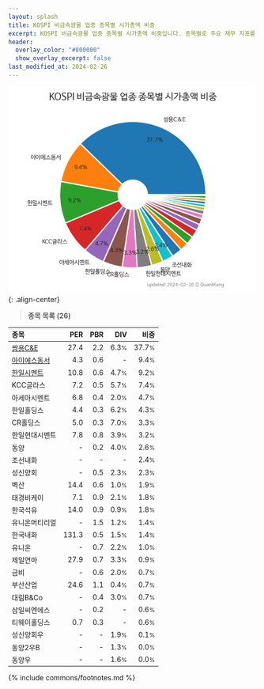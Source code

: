 ```yaml
---
layout: splash
title: KOSPI 비금속광물 업종 종목별 시가총액 비중
excerpt: KOSPI 비금속광물 업종 종목별 시가총액 비중입니다. 종목별로 주요 재무 지표를 함께 표시합니다.
header:
  overlay_color: "#800000"
  show_overlay_excerpt: false
last_modified_at: 2024-02-26
---
```



![KOSPI 비금속광물 업종 종목별 시가총액 비중](/stats/sector/images/kospi_업종_비금속광물_종목.png){: .align-center}


> **종목 목록 (26)**<a id="list"></a>

| **종목** | **PER** | **PBR** | **DIV** | **비중** |
| :------- | ------: | ------: | ------: | -------: |
| [쌍용C&E](/003410/) | 27.4 | 2.2 | 6.3<small>%</small> | 37.7<small>%</small> |
| [아이에스동서](/010780/) | 4.3 | 0.6 | - | 9.4<small>%</small> |
| [한일시멘트](/300720/) | 10.8 | 0.6 | 4.7<small>%</small> | 9.2<small>%</small> |
| KCC글라스 | 7.2 | 0.5 | 5.7<small>%</small> | 7.4<small>%</small> |
| 아세아시멘트 | 6.8 | 0.4 | 2.0<small>%</small> | 4.7<small>%</small> |
| 한일홀딩스 | 4.4 | 0.3 | 6.2<small>%</small> | 4.3<small>%</small> |
| CR홀딩스 | 5.0 | 0.3 | 7.0<small>%</small> | 3.3<small>%</small> |
| 한일현대시멘트 | 7.8 | 0.8 | 3.9<small>%</small> | 3.2<small>%</small> |
| 동양 | - | 0.2 | 4.0<small>%</small> | 2.6<small>%</small> |
| 조선내화 | - | - | - | 2.4<small>%</small> |
| 성신양회 | - | 0.5 | 2.3<small>%</small> | 2.3<small>%</small> |
| 벽산 | 14.4 | 0.6 | 1.0<small>%</small> | 1.9<small>%</small> |
| 태경비케이 | 7.1 | 0.9 | 2.1<small>%</small> | 1.8<small>%</small> |
| 한국석유 | 14.0 | 0.9 | 0.9<small>%</small> | 1.8<small>%</small> |
| 유니온머티리얼 | - | 1.5 | 1.2<small>%</small> | 1.4<small>%</small> |
| 한국내화 | 131.3 | 0.5 | 1.5<small>%</small> | 1.4<small>%</small> |
| 유니온 | - | 0.7 | 2.2<small>%</small> | 1.0<small>%</small> |
| 제일연마 | 27.9 | 0.7 | 3.3<small>%</small> | 0.9<small>%</small> |
| 금비 | - | 0.6 | 2.0<small>%</small> | 0.7<small>%</small> |
| 부산산업 | 24.6 | 1.1 | 0.4<small>%</small> | 0.7<small>%</small> |
| 대림B&Co | - | 0.4 | 3.0<small>%</small> | 0.7<small>%</small> |
| 삼일씨엔에스 | - | 0.2 | - | 0.6<small>%</small> |
| 티웨이홀딩스 | 0.7 | 0.3 | - | 0.6<small>%</small> |
| 성신양회우 | - | - | 1.9<small>%</small> | 0.1<small>%</small> |
| 동양2우B | - | - | 1.3<small>%</small> | 0.0<small>%</small> |
| 동양우 | - | - | 1.6<small>%</small> | 0.0<small>%</small> |

{% include commons/footnotes.md %}